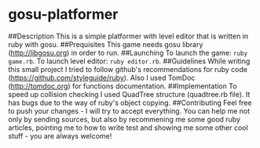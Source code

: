 gosu-platformer
===============
##Description
This is a simple platformer with level editor that is written in ruby with gosu.
##Prequisites
This game needs gosu library (http://libgosu.org) in order to run.
##Launching
To launch the game: `ruby game.rb`.
To launch level editor: `ruby editor.rb`.
##Guidelines
While writing this small project I tried to follow github's recommendations for ruby code (https://github.com/styleguide/ruby).
Also I used TomDoc (http://tomdoc.org) for functions documentation.
##Implementation
To speed up collision checking I used QuadTree structure (quadtree.rb file). 
It has bugs due to the way of ruby's object copying.
##Contributing
Feel free to push your changes - I will try to accept everything.
You can help me not only by sending sources, but also by recommening me some good ruby articles, pointing me to how to write test and showing me some other cool stuff - you are always welcome!

